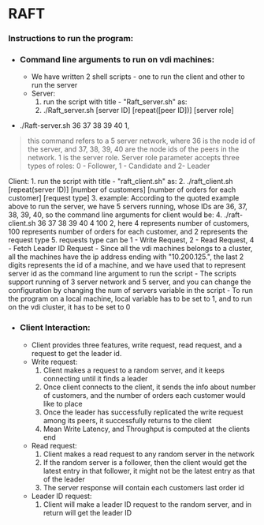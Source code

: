 # RAFT

### Instructions to run the program:
- ### Command line arguments to run on vdi machines:
    - We have written 2 shell scripts - one to run the client and other to run the server
    - Server:
        1. run the script with title - "Raft_server.sh" as:
        2. ./Raft_server.sh [server ID] [repeat([peer ID])] [server role]
* ./Raft-server.sh 36 37 38 39 40 1, 
> this command refers to a 5 server network, where 36 is the node id of the server, and 37, 38, 39, 40 are the node ids of the peers in the network. 1 is the server role. Server role parameter accepts three types of roles: 0 - Follower, 1 - Candidate and 2- Leader
 

Client:
        1. run the script with title - "raft_client.sh" as:
        2. ./raft_client.sh [repeat(server ID)] [number of customers] [number of orders for each customer] [request type]
        3. example: According to the quoted example above to run the server, we have 5 servers running, whose IDs are 36, 37, 38, 39, 40, so the command line arguments for client would be:
        4. ./raft-client.sh 36 37 38 39 40 4 100 2, here 4 represents number of customers, 100 represents number of orders for each customer, and 2 represents the request type
        5. requests type can be 1 - Write Request, 2 - Read Request, 4 - Fetch Leader ID Request
    - Since all the vdi machines belongs to a cluster, all the machines have the ip address ending with "10.200.125.", the last 2 digits represents the id of a machine, and we have used that to represent server id as the command line argument to run the script
    - The scripts support running of 3 server network and 5 server, and you can change the configuration by changing the num of servers variable in the script
    - To run the program on a local machine, local variable has to be set to 1, and to run on the vdi cluster, it has to be set to 0



- ### Client Interaction:
    - Client provides three features, write request, read request, and a request to get the leader id.
    - Write request:
        1. Client makes a request to a random server, and it keeps connecting until it finds a leader
        2.  Once client connects to the client, it sends the info about number of customers, and the number of orders each customer would like to place
        3. Once the leader has successfully replicated the write request among its peers, it successfully returns to the client
        4.  Mean Write Latency, and Throughput is computed at the clients end
    - Read request:
        1.  Client makes a read request to any random server in the network
        2. If the random server is a follower, then the client would get the latest entry in that follower, it might not be the latest entry as that of the leader
        3. The server response will contain each customers last order id
    - Leader ID request:
        1. Client will make a leader ID request to the random server, and in return will get the leader ID


